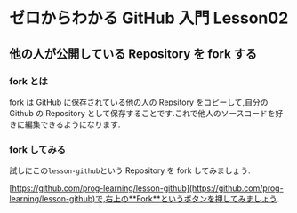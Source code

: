 # ゼロからわかる GitHub 入門 Lesson02

## 他の人が公開している Repository を fork する

### fork とは

fork は GitHub に保存されている他の人の Repsitory をコピーして,自分の Github の Repository として保存することです.これで他人のソースコードを好きに編集できるようになります.

### fork してみる

試しにこの`lesson-github`という Repository を fork してみましょう.

[https://github.com/prog-learning/lesson-github](https://github.com/prog-learning/lesson-github)で,右上の**Fork**というボタンを押してみましょう.
